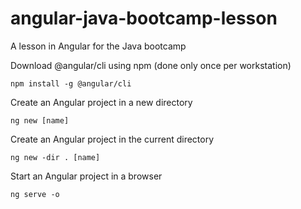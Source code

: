 # angular-java-bootcamp-lesson
A lesson in Angular for the Java bootcamp

Download @angular/cli using npm (done only once per workstation)

    npm install -g @angular/cli

Create an Angular project in a new directory

    ng new [name]

Create an Angular project in the current directory

    ng new -dir . [name]

Start an Angular project in a browser

    ng serve -o 